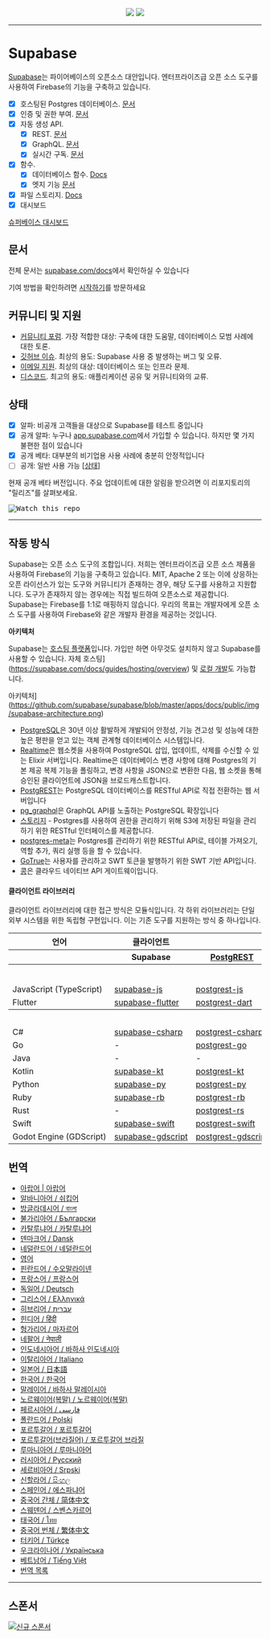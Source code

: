 <p align="center">
<img src="https://user-images.githubusercontent.com/8291514/213727234-cda046d6-28c6-491a-b284-b86c5cede25d.png#gh-light-mode-only">
<img src="https://user-images.githubusercontent.com/8291514/213727225-56186826-bee8-43b5-9b15-86e839d89393.png#gh-dark-mode-only">
</p>

---

# Supabase

[Supabase](https://supabase.com)는 파이어베이스의 오픈소스 대안입니다. 엔터프라이즈급 오픈 소스 도구를 사용하여 Firebase의 기능을 구축하고 있습니다.

- [x] 호스팅된 Postgres 데이터베이스. [문서](https://supabase.com/docs/guides/database)
- [x] 인증 및 권한 부여. [문서](https://supabase.com/docs/guides/auth)
- [x] 자동 생성 API.
  - [x] REST. [문서](https://supabase.com/docs/guides/database/api#rest-api)
  - [x] GraphQL. [문서](https://supabase.com/docs/guides/database/api#graphql-api)
  - [x] 실시간 구독. [문서](https://supabase.com/docs/guides/database/api#realtime-api)
- [x] 함수.
  - [x] 데이터베이스 함수. [Docs](https://supabase.com/docs/guides/database/functions)
  - [x] 엣지 기능 [문서](https://supabase.com/docs/guides/functions)
- [x] 파일 스토리지. [Docs](https://supabase.com/docs/guides/storage)
- [x] 대시보드

[슈퍼베이스 대시보드](https://raw.githubusercontent.com/supabase/supabase/master/apps/www/public/images/github/supabase-dashboard.png)

## 문서

전체 문서는 [supabase.com/docs](https://supabase.com/docs)에서 확인하실 수 있습니다

기여 방법을 확인하려면 [시작하기](./DEVELOPERS.md)를 방문하세요

## 커뮤니티 및 지원

- [커뮤니티 포럼](https://github.com/supabase/supabase/discussions). 가장 적합한 대상: 구축에 대한 도움말, 데이터베이스 모범 사례에 대한 토론.
- [깃허브 이슈](https://github.com/supabase/supabase/issues). 최상의 용도: Supabase 사용 중 발생하는 버그 및 오류.
- [이메일 지원](https://supabase.com/docs/support#business-support). 최상의 대상: 데이터베이스 또는 인프라 문제.
- [디스코드](https://discord.supabase.com). 최고의 용도: 애플리케이션 공유 및 커뮤니티와의 교류.

## 상태

- [x] 알파: 비공개 고객들을 대상으로 Supabase를 테스트 중입니다
- [x] 공개 알파: 누구나 [app.supabase.com](https://app.supabase.com)에서 가입할 수 있습니다. 하지만 몇 가지 불편한 점이 있습니다
- [x] 공개 베타: 대부분의 비기업용 사용 사례에 충분히 안정적입니다
- [ ] 공개: 일반 사용 가능 [[상태](https://supabase.com/docs/guides/getting-started/features#feature-status)]

현재 공개 베타 버전입니다. 주요 업데이트에 대한 알림을 받으려면 이 리포지토리의 "릴리즈"를 살펴보세요.

<kbd><img src="https://raw.githubusercontent.com/supabase/supabase/d5f7f413ab356dc1a92075cb3cee4e40a957d5b1/web/static/watch-repo.gif" alt="Watch this repo"/></kbd>

---

## 작동 방식

Supabase는 오픈 소스 도구의 조합입니다. 저희는 엔터프라이즈급 오픈 소스 제품을 사용하여 Firebase의 기능을 구축하고 있습니다. MIT, Apache 2 또는 이에 상응하는 오픈 라이선스가 있는 도구와 커뮤니티가 존재하는 경우, 해당 도구를 사용하고 지원합니다. 도구가 존재하지 않는 경우에는 직접 빌드하여 오픈소스로 제공합니다. Supabase는 Firebase를 1:1로 매핑하지 않습니다. 우리의 목표는 개발자에게 오픈 소스 도구를 사용하여 Firebase와 같은 개발자 환경을 제공하는 것입니다.

**아키텍처**

Supabase는 [호스팅 플랫폼](https://app.supabase.com)입니다. 가입만 하면 아무것도 설치하지 않고 Supabase를 사용할 수 있습니다.
자체 호스팅](https://supabase.com/docs/guides/hosting/overview) 및 [로컬 개발](https://supabase.com/docs/guides/local-development)도 가능합니다.

아키텍처](https://github.com/supabase/supabase/blob/master/apps/docs/public/img/supabase-architecture.png)

- [PostgreSQL](https://www.postgresql.org/)은 30년 이상 활발하게 개발되어 안정성, 기능 견고성 및 성능에 대한 높은 평판을 얻고 있는 객체 관계형 데이터베이스 시스템입니다.
- [Realtime](https://github.com/supabase/realtime)은 웹소켓을 사용하여 PostgreSQL 삽입, 업데이트, 삭제를 수신할 수 있는 Elixir 서버입니다. Realtime은 데이터베이스 변경 사항에 대해 Postgres의 기본 제공 복제 기능을 폴링하고, 변경 사항을 JSON으로 변환한 다음, 웹 소켓을 통해 승인된 클라이언트에 JSON을 브로드캐스트합니다.
- [PostgREST](http://postgrest.org/)는 PostgreSQL 데이터베이스를 RESTful API로 직접 전환하는 웹 서버입니다
- [pg_graphql](http://github.com/supabase/pg_graphql/)은 GraphQL API를 노출하는 PostgreSQL 확장입니다
- [스토리지](https://github.com/supabase/storage-api) - Postgres를 사용하여 권한을 관리하기 위해 S3에 저장된 파일을 관리하기 위한 RESTful 인터페이스를 제공합니다.
- [postgres-meta](https://github.com/supabase/postgres-meta)는 Postgres를 관리하기 위한 RESTful API로, 테이블 가져오기, 역할 추가, 쿼리 실행 등을 할 수 있습니다.
- [GoTrue](https://github.com/netlify/gotrue)는 사용자를 관리하고 SWT 토큰을 발행하기 위한 SWT 기반 API입니다.
- [콩](https://github.com/Kong/kong)은 클라우드 네이티브 API 게이트웨이입니다.

#### 클라이언트 라이브러리

클라이언트 라이브러리에 대한 접근 방식은 모듈식입니다. 각 하위 라이브러리는 단일 외부 시스템을 위한 독립형 구현입니다. 이는 기존 도구를 지원하는 방식 중 하나입니다.

<table style="table-layout:fixed; white-space: nowrap;">
  <tr>
    <th>언어</th>
    <th>클라이언트</th>
    <th colspan="5">기능 클라이언트(Supabase 클라이언트에 번들로 제공)</th>
  </tr>
  
  <tr>
    <th></th>
    <th>Supabase</th>
    <th><a href="https://github.com/postgrest/postgrest" target="_blank" rel="noopener noreferrer">PostgREST</a></th>
    <th><a href="https://github.com/supabase/gotrue" target="_blank" rel="noopener noreferrer">GoTrue</a></th>
    <th><a href="https://github.com/supabase/realtime" target="_blank" rel="noopener noreferrer">Realtime</a></th>
    <th><a href="https://github.com/supabase/storage-api" target="_blank" rel="noopener noreferrer">Storage</a></th>
    <th>Functions</th>
  </tr>
  <!-- TEMPLATE FOR NEW ROW -->
  <!-- START ROW
  <tr>
    <td>lang</td>
    <td><a href="https://github.com/supabase-community/supabase-lang" target="_blank" rel="noopener noreferrer">supabase-lang</a></td>
    <td><a href="https://github.com/supabase-community/postgrest-lang" target="_blank" rel="noopener noreferrer">postgrest-lang</a></td>
    <td><a href="https://github.com/supabase-community/gotrue-lang" target="_blank" rel="noopener noreferrer">gotrue-lang</a></td>
    <td><a href="https://github.com/supabase-community/realtime-lang" target="_blank" rel="noopener noreferrer">realtime-lang</a></td>
    <td><a href="https://github.com/supabase-community/storage-lang" target="_blank" rel="noopener noreferrer">storage-lang</a></td>
  </tr>
  END ROW -->
  
  <th colspan="7">⚡️ 공식 ⚡️</th>
  
  <tr>
    <td>JavaScript (TypeScript)</td>
    <td><a href="https://github.com/supabase/supabase-js" target="_blank" rel="noopener noreferrer">supabase-js</a></td>
    <td><a href="https://github.com/supabase/postgrest-js" target="_blank" rel="noopener noreferrer">postgrest-js</a></td>
    <td><a href="https://github.com/supabase/gotrue-js" target="_blank" rel="noopener noreferrer">gotrue-js</a></td>
    <td><a href="https://github.com/supabase/realtime-js" target="_blank" rel="noopener noreferrer">realtime-js</a></td>
    <td><a href="https://github.com/supabase/storage-js" target="_blank" rel="noopener noreferrer">storage-js</a></td>
    <td><a href="https://github.com/supabase/functions-js" target="_blank" rel="noopener noreferrer">functions-js</a></td>
  </tr>
    <tr>
    <td>Flutter</td>
    <td><a href="https://github.com/supabase/supabase-flutter" target="_blank" rel="noopener noreferrer">supabase-flutter</a></td>
    <td><a href="https://github.com/supabase/postgrest-dart" target="_blank" rel="noopener noreferrer">postgrest-dart</a></td>
    <td><a href="https://github.com/supabase/gotrue-dart" target="_blank" rel="noopener noreferrer">gotrue-dart</a></td>
    <td><a href="https://github.com/supabase/realtime-dart" target="_blank" rel="noopener noreferrer">realtime-dart</a></td>
    <td><a href="https://github.com/supabase/storage-dart" target="_blank" rel="noopener noreferrer">storage-dart</a></td>
    <td><a href="https://github.com/supabase/functions-dart" target="_blank" rel="noopener noreferrer">functions-dart</a></td>
  </tr>
  
  <th colspan="7">💚 커뮤니티 💚</th>
  
  <tr>
    <td>C#</td>
    <td><a href="https://github.com/supabase-community/supabase-csharp" target="_blank" rel="noopener noreferrer">supabase-csharp</a></td>
    <td><a href="https://github.com/supabase-community/postgrest-csharp" target="_blank" rel="noopener noreferrer">postgrest-csharp</a></td>
    <td><a href="https://github.com/supabase-community/gotrue-csharp" target="_blank" rel="noopener noreferrer">gotrue-csharp</a></td>
    <td><a href="https://github.com/supabase-community/realtime-csharp" target="_blank" rel="noopener noreferrer">realtime-csharp</a></td>
    <td><a href="https://github.com/supabase-community/storage-csharp" target="_blank" rel="noopener noreferrer">storage-csharp</a></td>
    <td><a href="https://github.com/supabase-community/functions-csharp" target="_blank" rel="noopener noreferrer">functions-csharp</a></td>
  </tr>
  <tr>
    <td>Go</td>
    <td>-</td>
    <td><a href="https://github.com/supabase-community/postgrest-go" target="_blank" rel="noopener noreferrer">postgrest-go</a></td>
    <td><a href="https://github.com/supabase-community/gotrue-go" target="_blank" rel="noopener noreferrer">gotrue-go</a></td>
    <td>-</td>
    <td><a href="https://github.com/supabase-community/storage-go" target="_blank" rel="noopener noreferrer">storage-go</a></td>
    <td><a href="https://github.com/supabase-community/functions-go" target="_blank" rel="noopener noreferrer">functions-go</a></td>
  </tr>
  <tr>
    <td>Java</td>
    <td>-</td>
    <td>-</td>
    <td><a href="https://github.com/supabase-community/gotrue-java" target="_blank" rel="noopener noreferrer">gotrue-java</a></td>
    <td>-</td>
    <td><a href="https://github.com/supabase-community/storage-java" target="_blank" rel="noopener noreferrer">storage-java</a></td>
    <td>-</td>
  </tr>
  <tr>
    <td>Kotlin</td>
    <td><a href="https://github.com/supabase-community/supabase-kt" target="_blank" rel="noopener noreferrer">supabase-kt</a></td>
    <td><a href="https://github.com/supabase-community/supabase-kt/tree/master/Postgrest" target="_blank" rel="noopener noreferrer">postgrest-kt</a></td>
    <td><a href="https://github.com/supabase-community/supabase-kt/tree/master/GoTrue" target="_blank" rel="noopener noreferrer">gotrue-kt</a></td>
    <td><a href="https://github.com/supabase-community/supabase-kt/tree/master/Realtime" target="_blank" rel="noopener noreferrer">realtime-kt</a></td>
    <td><a href="https://github.com/supabase-community/supabase-kt/tree/master/Storage" target="_blank" rel="noopener noreferrer">storage-kt</a></td>
    <td><a href="https://github.com/supabase-community/supabase-kt/tree/master/Functions" target="_blank" rel="noopener noreferrer">functions-kt</a></td>
  </tr>
  <tr>
    <td>Python</td>
    <td><a href="https://github.com/supabase-community/supabase-py" target="_blank" rel="noopener noreferrer">supabase-py</a></td>
    <td><a href="https://github.com/supabase-community/postgrest-py" target="_blank" rel="noopener noreferrer">postgrest-py</a></td>
    <td><a href="https://github.com/supabase-community/gotrue-py" target="_blank" rel="noopener noreferrer">gotrue-py</a></td>
    <td><a href="https://github.com/supabase-community/realtime-py" target="_blank" rel="noopener noreferrer">realtime-py</a></td>
    <td><a href="https://github.com/supabase-community/storage-py" target="_blank" rel="noopener noreferrer">storage-py</a></td>
    <td><a href="https://github.com/supabase-community/functions-py" target="_blank" rel="noopener noreferrer">functions-py</a></td>
  </tr>
  <tr>
    <td>Ruby</td>
    <td><a href="https://github.com/supabase-community/supabase-rb" target="_blank" rel="noopener noreferrer">supabase-rb</a></td>
    <td><a href="https://github.com/supabase-community/postgrest-rb" target="_blank" rel="noopener noreferrer">postgrest-rb</a></td>
    <td>-</td>
    <td>-</td>
    <td>-</td>
    <td>-</td>
  </tr>
  <tr>
    <td>Rust</td>
    <td>-</td>
    <td><a href="https://github.com/supabase-community/postgrest-rs" target="_blank" rel="noopener noreferrer">postgrest-rs</a></td>
    <td>-</td>
    <td>-</td>
    <td>-</td>
    <td>-</td>
  </tr>
  <tr>
    <td>Swift</td>
    <td><a href="https://github.com/supabase-community/supabase-swift" target="_blank" rel="noopener noreferrer">supabase-swift</a></td>
    <td><a href="https://github.com/supabase-community/postgrest-swift" target="_blank" rel="noopener noreferrer">postgrest-swift</a></td>
    <td><a href="https://github.com/supabase-community/gotrue-swift" target="_blank" rel="noopener noreferrer">gotrue-swift</a></td>
    <td><a href="https://github.com/supabase-community/realtime-swift" target="_blank" rel="noopener noreferrer">realtime-swift</a></td>
    <td><a href="https://github.com/supabase-community/storage-swift" target="_blank" rel="noopener noreferrer">storage-swift</a></td>
    <td><a href="https://github.com/supabase-community/functions-swift" target="_blank" rel="noopener noreferrer">functions-swift</a></td>
  </tr>
  <tr>
    <td>Godot Engine (GDScript)</td>
    <td><a href="https://github.com/supabase-community/godot-engine.supabase" target="_blank" rel="noopener noreferrer">supabase-gdscript</a></td>
    <td><a href="https://github.com/supabase-community/postgrest-gdscript" target="_blank" rel="noopener noreferrer">postgrest-gdscript</a></td>
    <td><a href="https://github.com/supabase-community/gotrue-gdscript" target="_blank" rel="noopener noreferrer">gotrue-gdscript</a></td>
    <td><a href="https://github.com/supabase-community/realtime-gdscript" target="_blank" rel="noopener noreferrer">realtime-gdscript</a></td>
    <td><a href="https://github.com/supabase-community/storage-gdscript" target="_blank" rel="noopener noreferrer">storage-gdscript</a></td>
    <td><a href="https://github.com/supabase-community/functions-gdscript" target="_blank" rel="noopener noreferrer">functions-gdscript</a></td>
  </tr>
  
</table>

<!--- Remove this list if you're translating to another language, it's hard to keep updated across multiple files-->
<!--- Keep only the link to the list of translation files-->

## 번역

- [아랍어 | 아랍어](/i18n/README.ar.md)
- [알바니아어 / 쉬킵어](/i18n/README.sq.md)
- [방글라데시어 / বাংলা](/i18n/README.bn.md)
- [불가리아어 / Български](/i18n/README.bg.md)
- [카탈루냐어 / 카탈루냐어](/i18n/README.ca.md)
- [덴마크어 / Dansk](/i18n/README.da.md)
- [네덜란드어 / 네덜란드어](/i18n/README.nl.md)
- [영어](https://github.com/supabase/supabase)
- [핀란드어 / 수오말라이넨](/i18n/README.fi.md)
- [프랑스어 / 프랑스어](/i18n/README.fr.md)
- [독일어 / Deutsch](/i18n/README.de.md)
- [그리스어 / Ελληνικά](/i18n/README.gr.md)
- [히브리어 / עברית](/i18n/README.he.md)
- [힌디어 / हिंदी](/i18n/README.hi.md)
- [헝가리어 / 마자르어](/i18n/README.hu.md)
- [네팔어 / नेपाली](/i18n/README.ne.md)
- [인도네시아어 / 바하사 인도네시아](/i18n/README.id.md)
- [이탈리아어 / Italiano](/i18n/README.it.md)
- [일본어 / 日本語](/i18n/README.jp.md)
- [한국어 / 한국어](/i18n/README.ko.md)
- [말레이어 / 바하사 말레이시아](/i18n/README.ms.md)
- [노르웨이어(복말) / 노르웨이어(복말)](/i18n/README.nb-no.md)
- [페르시아어 / فارسی](/i18n/README.fa.md)
- [폴란드어 / Polski](/i18n/README.pl.md)
- [포르투갈어 / 포르투갈어](/i18n/README.pt.md)
- [포르투갈어(브라질어) / 포르투갈어 브라질](/i18n/README.pt-br.md)
- [루마니아어 / 루마니아어](/i18n/README.ro.md)
- [러시아어 / Pусский](/i18n/README.ru.md)
- [세르비아어 / Srpski](/i18n/README.sr.md)
- [신할라어 / සිංහල](/i18n/README.si.md)
- [스페인어 / 에스파냐어](/i18n/README.es.md)
- [중국어 간체 / 简体中文](/i18n/README.zh-cn.md)
- [스웨덴어 / 스벤스카르어](/i18n/README.sv.md)
- [태국어 / ไทย](/i18n/README.th.md)
- [중국어 번체 / 繁体中文](/i18n/README.zh-tw.md)
- [터키어 / Türkçe](/i18n/README.tr.md)
- [우크라이나어 / Українська](/i18n/README.uk.md)
- [베트남어 / Tiếng Việt](/i18n/README.vi-vn.md)
- [번역 목록](/i18n/languages.md) <!--- Keep only this -->

---

## 스폰서

[![신규 스폰서](https://user-images.githubusercontent.com/10214025/90518111-e74bbb00-e198-11ea-8f88-c9e3c1aa4b5b.png)](https://github.com/sponsors/supabase)
